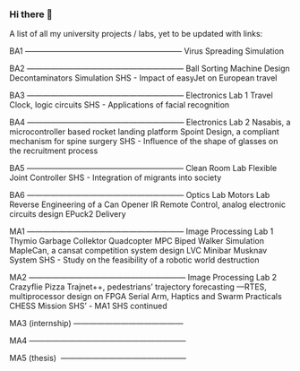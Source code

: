 ### Hi there 👋

<!--
**W4li8/W4li8** is a ✨ _special_ ✨ repository because its `README.md` (this file) appears on your GitHub profile.

Here are some ideas to get you started:

- 🔭 I’m currently working on ...
- 🌱 I’m currently learning ...
- 👯 I’m looking to collaborate on ...
- 🤔 I’m looking for help with ...
- 💬 Ask me about ...
- 📫 How to reach me: ...
- 😄 Pronouns: ...
- ⚡ Fun fact: ...
-->

A list of all my university projects / labs, yet to be updated with links:

BA1 ————————————————————
Virus Spreading Simulation

BA2 ————————————————————
Ball Sorting Machine Design
Decontaminators Simulation
SHS - Impact of easyJet on European travel

BA3 ————————————————————
Electronics Lab 1
Travel Clock, logic circuits
SHS - Applications of facial recognition

BA4 ————————————————————
Electronics Lab 2
Nasabis, a microcontroller based rocket landing platform 
Spoint Design, a compliant mechanism for spine surgery
SHS - Influence of the shape of glasses on the recruitment process

BA5 ————————————————————
Clean Room Lab
Flexible Joint Controller
SHS - Integration of migrants into society

BA6 ————————————————————
Optics Lab
Motors Lab
Reverse Engineering of a Can Opener
IR Remote Control, analog electronic circuits design
EPuck2 Delivery

MA1 ————————————————————
Image Processing Lab 1
Thymio Garbage Collektor
Quadcopter MPC
Biped Walker Simulation
MapleCan, a cansat competition system design
LVC Minibar
Musknav System
SHS - Study on the feasibility of a robotic world destruction

MA2 ————————————————————
Image Processing Lab 2
Crazyflie Pizza
Trajnet++, pedestrians’ trajectory forecasting
—RTES, multiprocessor design on FPGA
Serial Arm, Haptics and Swarm Practicals
CHESS Mission
SHS’ - MA1 SHS continued

MA3 (internship)  ——————————————

MA4 ————————————————————

MA5 (thesis)  ————————————————
